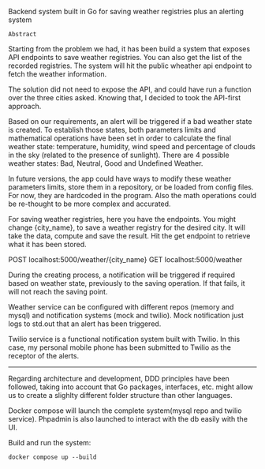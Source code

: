       
Backend system built in Go for saving weather registries plus an alerting system
      
    Abstract

Starting from the problem we had, it has been build a system that exposes API endpoints to save weather registries. You can also get the list of the recorded registries. The system will hit the public wheather api endpoint to fetch the weather information. 

The solution did not need to expose the API, and could have run a function over the three cities asked. Knowing that, I decided to took the API-first approach.

Based on our requirements, an alert will be triggered if a bad weather state is created. To establish those states, both parameters limits and mathematical operations have been set in order to calculate the final weather state: temperature, humidity, wind speed and percentage of clouds in the sky (related to the presence of sunlight). 
There are 4 possible weather states: Bad, Neutral, Good and Undefined Weather. 

In future versions, the app could have ways to modify these weather parameters limits, store them in a repository, or be loaded from config files. For now, they are hardcoded in the program. Also the math operations could be re-thought to be more complex and accurated. 

For saving weather registries, here you have the endpoints. You might change {city_name}, to save a weather registry for the desired city. It will take the data, compute and save the result. 
Hit the get endpoint to retrieve what it has been stored. 

POST   localhost:5000/weather/{city_name}
GET    localhost:5000/weather

During the creating process, a notification will be triggered if required based on weather state, previously to the saving operation. If that fails, it will not reach the saving point.  

Weather service can be configured with different repos (memory and mysql) and notification systems (mock and twilio). Mock notification just logs to std.out that an alert has been triggered.

Twilio service is a functional notification system built with Twilio. In this case, my personal mobile phone has been submitted to Twilio as the receptor of the alerts. 

----------------------------------------------------------------------

Regarding architecture and development, DDD principles have been followed, taking into account that Go packages, interfaces, etc. might allow us to create a slighlty different folder structure than other languages.

Docker compose will launch the complete system(mysql repo and twilio service). Phpadmin is also launched to interact with the db easily with the UI.  

Build and run the system:

    docker compose up --build


